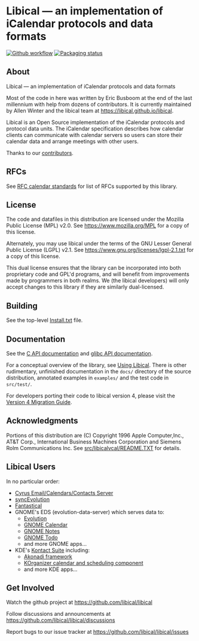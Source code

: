 # Libical — an implementation of iCalendar protocols and data formats

[![Github workflow](https://github.com/libical/libical/actions/workflows/build.yml/badge.svg)](https://github.com/libical/libical/actions)
[![Packaging status](https://repology.org/badge/tiny-repos/libical.svg)](https://repology.org/metapackage/libical)

## About

Libical — an implementation of iCalendar protocols and data formats

Most of the code in here was written by Eric Busboom at the end
of the last millennium with help from dozens of contributors.
It is currently maintained by Allen Winter and the libical team
at <https://libical.github.io/libical>.

Libical is an Open Source implementation of the iCalendar protocols
and protocol data units. The iCalendar specification describes how
calendar clients can communicate with calendar servers so users can
store their calendar data and arrange meetings with other users.

Thanks to our [contributors](CONTRIBUTORS.md).

## RFCs

See [RFC calendar standards](docs/rfcs.md) for list of RFCs supported by this library.

## License

The code and datafiles in this distribution are licensed under the
Mozilla Public License (MPL) v2.0. See <https://www.mozilla.org/MPL>
for a copy of this license.

Alternately, you may use libical under the terms of the GNU Lesser
General Public License (LGPL) v2.1. See <https://www.gnu.org/licenses/lgpl-2.1.txt>
for a copy of this license.

This dual license ensures that the library can be incorporated into
both proprietary code and GPL'd programs, and will benefit from improvements
made by programmers in both realms. We (the libical developers) will only
accept changes to this library if they are similarly dual-licensed.

## Building

See the top-level [Install.txt](Install.txt) file.

## Documentation

See the [C API documentation](https://libical.github.io/libical/apidocs/) and
[glibc API documentation](https://libical.github.io/libical/libical-glib/).

For a conceptual overview of the library, see [Using Libical](docs/UsingLibical.md).
There is other rudimentary, unfinished documentation in the `docs/` directory of the
source distribution, annotated examples in `examples/` and the test code in `src/test/`.

For developers porting their code to libical version 4, please visit the
[Version 4 Migration Guide](docs/MigrationGuide_to_4.md).

## Acknowledgments

Portions of this distribution are (C) Copyright 1996 Apple Computer,Inc., AT&T Corp.,
International Business Machines Corporation and Siemens Rolm Communications Inc.
See [src/libicalvcal/README.TXT](src/libicalvcal/README.txt) for details.

## Libical Users

In no particular order:

* [Cyrus Email/Calendars/Contacts Server](https://www.cyrusimap.org)
* [syncEvolution](https://syncevolution.org)
* [Fantastical](https://flexibits.com/fantastical)
* GNOME's EDS (evolution-data-server) which serves data to:
  * [Evolution](https://wiki.gnome.org/Apps/Evolution)
  * [GNOME Calendar](https://wiki.gnome.org/Apps/Calendar)
  * [GNOME Notes](https://wiki.gnome.org/Apps/Notes)
  * [GNOME Todo](https://wiki.gnome.org/Apps/Todo)
  * and more GNOME apps...
* KDE's [Kontact Suite](https://kontact.kde.org) including:
  * [Akonadi framework](https://kontact.kde.org/components/akonadi.html)
  * [KOrganizer calendar and scheduling component](https://kontact.kde.org/components/korganizer.html)
  * and more KDE apps...

## Get Involved

Watch the github project at <https://github.com/libical/libical>

Follow discussions and announcements at
  <https://github.com/libical/libical/discussions>

Report bugs to our issue tracker at
  <https://github.com/libical/libical/issues>

